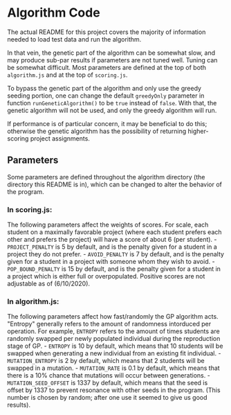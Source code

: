 # Algorithm Code

The actual README for this project covers the majority of information needed to load test data and run the algorithm.

In that vein, the genetic part of the algorithm can be somewhat slow, and may produce sub-par results if parameters are not tuned well. Tuning can be somewhat difficult. Most parameters are defined at the top of both `algorithm.js` and at the top of `scoring.js`.

To bypass the genetic part of the algorithm and only use the greedy seeding portion, one can change the default `greedyOnly` parameter in function `runGeneticAlgorithm()` to be `true` instead of `false`. With that, the genetic algorithm will not be used, and only the greedy algorithm will run.

If performance is of particular concern, it may be beneficial to do this; otherwise the genetic algorithm has the possibility of returning higher-scoring project assignments.

## Parameters
Some parameters are defined throughout the algorithm directory (the directory this README is in), which can be changed to alter the behavior of the program.

### In scoring.js:
The following parameters affect the weights of scores. For scale, each student on a maximally favorable project (where each student prefers each other and prefers the project) will have a score of about 6 (per student).
	- `PROJECT_PENALTY` is 5 by default, and is the penalty given for a student in a project they do not prefer.
	- `AVOID_PENALTY` is 7 by default, and is the penalty given for a student in a project with someone whom they wish to avoid.
	- `POP_BOUND_PENALTY` is 15 by default, and is the penalty given for a student in a project which is either full or overpopulated.
Positive scores are not adjustable as of (6/10/2020).

### In algorithm.js:
The following parameters affect how fast/randomly the GP algorithm acts. "Entropy" generally refers to the amount of randomness intorduced per operation. For example, `ENTROPY` refers to the amount of times students are randomly swapped per newly populated individual during the reproduction stage of GP.
	- `ENTROPY` is 10 by default, which means that 10 students will be swapped when generating a new individual from an existing fit individual.
	- `MUTATION_ENTROPY` is 2 by default, which means that 2 students will be swapped in a mutation.
	- `MUTATION_RATE` is 0.1 by default, which means that there is a 10% chance that mutations will occur between generations.
	- `MUTATION_SEED_OFFSET` is 1337 by default, which means that the seed is offset by 1337 to prevent resonance with other seeds in the program. (This number is chosen by random; after one use it seemed to give us good results).
